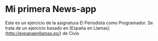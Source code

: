 # Mi primera News-app
Este es un ejercicio de la asignatura El Periodista como Programador. Se trata de un ejercicio basado en [España en Llamas] (http://espanaenllamas.es/) de Civio
